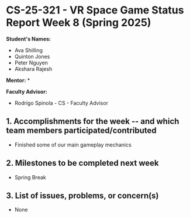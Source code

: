 # CS-25-321 - VR Space Game Status Report Week 8 (Spring 2025)

**Student's Names:**

* Ava Shilling
* Quinton Jones
* Peter Nguyen
* Akshara Rajesh

**Mentor:**
* 

**Faculty Advisor:**
* Rodrigo Spinola - CS - Faculty Advisor

## 1. Accomplishments for the week -- and which team members participated/contributed

* Finished some of our main gameplay mechanics

## 2. Milestones to be completed next week

* Spring Break

## 3. List of issues, problems, or concern(s)
* None
